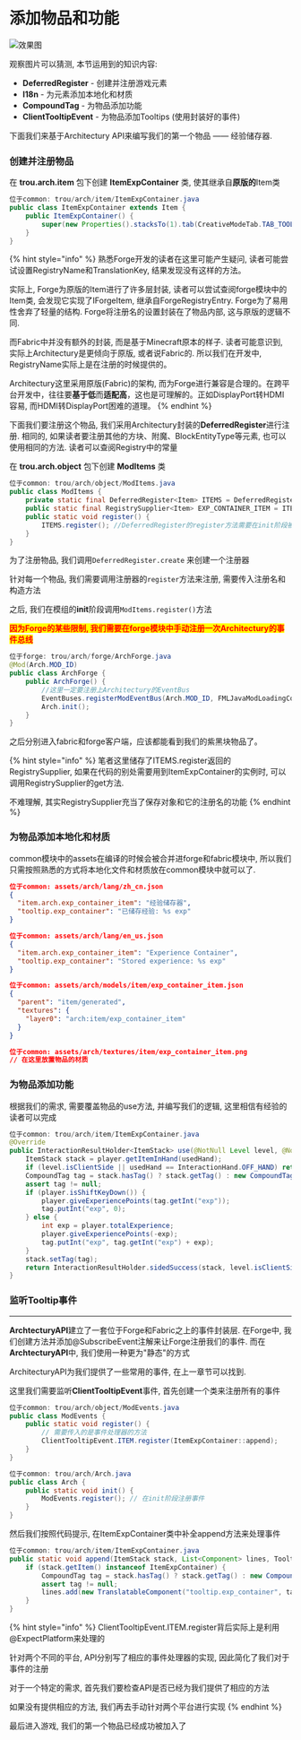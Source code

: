 # 添加物品和功能

![效果图](https://s2.loli.net/2022/04/07/FMYQtNmyU5n9Wdb.png)

观察图片可以猜测, 本节运用到的知识内容:

* **DeferredRegister** - 创建并注册游戏元素
* **I18n** - 为元素添加本地化和材质
* **CompoundTag** - 为物品添加功能
* **ClientTooltipEvent** - 为物品添加Tooltips (使用封装好的事件)

下面我们来基于Architectury API来编写我们的第一个物品 —— 经验储存器.

### 创建并注册物品

在 **trou.arch.item** 包下创建 **ItemExpContainer** 类, 使其继承自**原版的**Item类

```java
位于common: trou/arch/item/ItemExpContainer.java
public class ItemExpContainer extends Item {
    public ItemExpContainer() {
        super(new Properties().stacksTo(1).tab(CreativeModeTab.TAB_TOOLS));
    }
}
```

{% hint style="info" %}
熟悉Forge开发的读者在这里可能产生疑问, 读者可能尝试设置RegistryName和TranslationKey, 结果发现没有这样的方法。

实际上, Forge为原版的Item进行了许多层封装, 读者可以尝试查阅forge模块中的Item类, 会发现它实现了IForgeItem, 继承自ForgeRegistryEntry. Forge为了易用性舍弃了轻量的结构. Forge将注册名的设置封装在了物品内部, 这与原版的逻辑不同.

而Fabric中并没有额外的封装, 而是基于Minecraft原本的样子. 读者可能意识到, 实际上Architectury是更倾向于原版, 或者说Fabric的. 所以我们在开发中, RegistryName实际上是在注册的时候提供的。

Architectury这里采用原版(Fabric)的架构, 而为Forge进行兼容是合理的。在跨平台开发中，往往要**基于低**而**适配高**，这也是可理解的。正如DisplayPort转HDMI容易, 而HDMI转DisplayPort困难的道理。
{% endhint %}

下面我们要注册这个物品, 我们采用Architectury封装的**DeferredRegister**进行注册. 相同的, 如果读者要注册其他的方块、附魔、BlockEntityType等元素, 也可以使用相同的方法. 读者可以查阅Registry中的常量

在 **trou.arch.object** 包下创建 **ModItems** 类

```java
位于common: trou/arch/object/ModItems.java
public class ModItems {
    private static final DeferredRegister<Item> ITEMS = DeferredRegister.create(Arch.MOD_ID, Registry.ITEM_REGISTRY);
    public static final RegistrySupplier<Item> EXP_CONTAINER_ITEM = ITEMS.register("exp_container_item", ItemExpContainer::new);
    public static void register() {
        ITEMS.register(); //DeferredRegister的register方法需要在init阶段被调用
    }
}
```

为了注册物品, 我们调用`DeferredRegister.create` 来创建一个注册器

针对每一个物品, 我们需要调用注册器的`register`方法来注册, 需要传入注册名和构造方法

之后, 我们在模组的**init**阶段调用`ModItems.register()`方法

<mark style="color:red;">**因为Forge的某些限制, 我们需要在forge模块中手动注册一次Architectury的事件总线**</mark>

```java
位于forge: trou/arch/forge/ArchForge.java
@Mod(Arch.MOD_ID)
public class ArchForge {
    public ArchForge() {
        //这里一定要注册上Architectury的EventBus
        EventBuses.registerModEventBus(Arch.MOD_ID, FMLJavaModLoadingContext.get().getModEventBus());
        Arch.init();
    }
}
```

之后分别进入fabric和forge客户端，应该都能看到我们的紫黑块物品了。

{% hint style="info" %}
笔者这里储存了ITEMS.register返回的RegistrySupplier, 如果在代码的别处需要用到ItemExpContainer的实例时, 可以调用RegistrySupplier的get方法.

不难理解, 其实RegistrySupplier充当了保存对象和它的注册名的功能
{% endhint %}

### 为物品添加本地化和材质

common模块中的assets在编译的时候会被合并进forge和fabric模块中, 所以我们只需按照熟悉的方式将本地化文件和材质放在common模块中就可以了.

```json
位于common: assets/arch/lang/zh_cn.json
{
  "item.arch.exp_container_item": "经验储存器",
  "tooltip.exp_container": "已储存经验: %s exp"
}

位于common: assets/arch/lang/en_us.json
{
  "item.arch.exp_container_item": "Experience Container",
  "tooltip.exp_container": "Stored experience: %s exp"
}

位于common: assets/arch/models/item/exp_container_item.json
{
  "parent": "item/generated",
  "textures": {
    "layer0": "arch:item/exp_container_item"
  }
}

位于common: assets/arch/textures/item/exp_container_item.png
// 在这里放置物品的材质
```

### 为物品添加功能

根据我们的需求, 需要覆盖物品的use方法, 并编写我们的逻辑, 这里相信有经验的读者可以完成

```java
位于common: trou/arch/item/ItemExpContainer.java
@Override
public InteractionResultHolder<ItemStack> use(@NotNull Level level, @NotNull Player player, @NotNull InteractionHand usedHand) {
    ItemStack stack = player.getItemInHand(usedHand);
    if (level.isClientSide || usedHand == InteractionHand.OFF_HAND) return InteractionResultHolder.fail(stack);
    CompoundTag tag = stack.hasTag() ? stack.getTag() : new CompoundTag();
    assert tag != null;
    if (player.isShiftKeyDown()) {
        player.giveExperiencePoints(tag.getInt("exp"));
        tag.putInt("exp", 0);
    } else {
        int exp = player.totalExperience;
        player.giveExperiencePoints(-exp);
        tag.putInt("exp", tag.getInt("exp") + exp);
    }
    stack.setTag(tag);
    return InteractionResultHolder.sidedSuccess(stack, level.isClientSide());
}
```

### 监听Tooltip事件

****

**ArchtecturyAPI**建立了一套位于Forge和Fabric之上的事件封装层. 在Forge中, 我们创建方法并添加@SubscribeEvent注解来让Forge注册我们的事件. 而在**ArchtecturyAPI**中, 我们使用一种更为"静态"的方式



ArchitecturyAPI为我们提供了一些常用的事件, 在上一章节可以找到.&#x20;

这里我们需要监听**ClientTooltipEvent**事件, 首先创建一个类来注册所有的事件

```java
位于common: trou/arch/object/ModEvents.java
public class ModEvents {
    public static void register() {
        // 需要传入的是事件处理器的方法
        ClientTooltipEvent.ITEM.register(ItemExpContainer::append);
    }
}

位于common: trou/arch/Arch.java
public class Arch {
    public static void init() {
        ModEvents.register(); // 在init阶段注册事件
    }
}
```

然后我们按照代码提示, 在ItemExpContainer类中补全append方法来处理事件

```java
位于common: trou/arch/item/ItemExpContainer.java
public static void append(ItemStack stack, List<Component> lines, TooltipFlag flag) {
    if (stack.getItem() instanceof ItemExpContainer) {
        CompoundTag tag = stack.hasTag() ? stack.getTag() : new CompoundTag();
        assert tag != null;
        lines.add(new TranslatableComponent("tooltip.exp_container", tag.getInt("exp")));
    }
}
```

{% hint style="info" %}
ClientTooltipEvent.ITEM.register背后实际上是利用@ExpectPlatform来处理的

针对两个不同的平台, API分别写了相应的事件处理器的实现, 因此简化了我们对于事件的注册

对于一个特定的需求, 首先我们要检查API是否已经为我们提供了相应的方法

如果没有提供相应的方法, 我们再去手动针对两个平台进行实现
{% endhint %}

最后进入游戏, 我们的第一个物品已经成功被加入了

